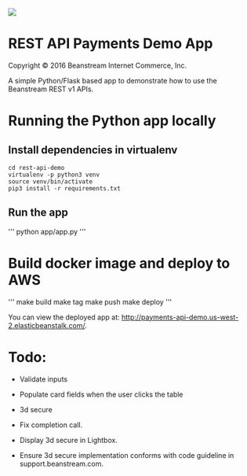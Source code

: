 <img src="http://www.beanstream.com/wp-content/uploads/2015/08/Beanstream-logo.png" />

# REST API Payments Demo App

Copyright © 2016 Beanstream Internet Commerce, Inc.

A simple Python/Flask based app to demonstrate how to use the Beanstream REST v1 APIs.

# Running the Python app locally

## Install dependencies in virtualenv
```
cd rest-api-demo
virtualenv -p python3 venv
source venv/bin/activate
pip3 install -r requirements.txt
```

## Run the app
'''
python app/app.py
'''

# Build docker image and deploy to AWS
'''
make build
make tag
make push
make deploy
'''

You can view the deployed app at: http://payments-api-demo.us-west-2.elasticbeanstalk.com/.

# Todo:
- Validate inputs
- Populate card fields when the user clicks the table

- 3d secure
 - Fix completion call.
 - Display 3d secure in Lightbox.
 - Ensure 3d secure implementation conforms with code guideline in support.beanstream.com.
